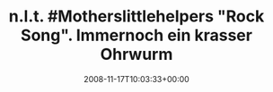---
retweeted: false
source: <a href="http://twitter.com" rel="nofollow">Twitter Web Client</a>
entities:
  hashtags:
  - text: Motherslittlehelpers
    indices:
    - '7'
    - '28'
  symbols: []
  user_mentions: []
  urls: []
display_text_range:
- '0'
- '74'
favorite_count: '0'
id_str: '1009360809'
truncated: false
retweet_count: '0'
id: '1009360809'
created_at: Mon Nov 17 10:03:33 +0000 2008
favorited: false
full_text: 'n.l.t. #Motherslittlehelpers "Rock Song". Immernoch ein krasser Ohrwurm...'
lang: de
tags:
- Motherslittlehelpers
- pesos/twitter
date: '2008-11-17T10:03:33+00:00'
src: https://twitter.com/bascht/status/1009360809
original_url: https://twitter.com/bascht/status/1009360809
type: twitter_tweet
text: 'n.l.t. #Motherslittlehelpers "Rock Song". Immernoch ein krasser Ohrwurm...'
title: 'n.l.t. #Motherslittlehelpers "Rock Song". Immernoch ein krasser Ohrwurm'

---